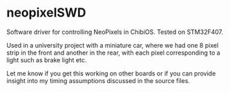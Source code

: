 # neopixelSWD
Software driver for controlling NeoPixels in ChibiOS. Tested on STM32F407.

Used in a university project with a miniature car, where we had one 8 pixel strip in the front and another in the rear, with each pixel corresponding to a light such as brake light etc.

Let me know if you get this working on other boards or if you can provide insight into my timing assumptions discussed in the source files.
